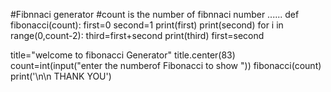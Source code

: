 #Fibnnaci generator
#count is the number of fibnnaci number ......
def fibonacci(count):
    first=0
    second=1
    print(first)
    print(second)
    for i in range(0,count-2):
        third=first+second
        print(third)
        first=second

title="welcome to fibonacci Generator"
title.center(83)
count=int(input("enter the numberof Fibonacci to show "))
fibonacci(count)
print('\n\n THANK YOU')
    
